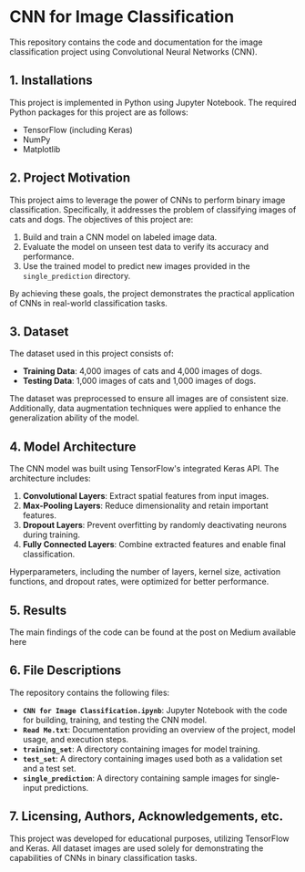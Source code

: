 # CNN for Image Classification

This repository contains the code and documentation for the image classification project using Convolutional Neural Networks (CNN).

## 1. Installations
This project is implemented in Python using Jupyter Notebook. The required Python packages for this project are as follows:

- TensorFlow (including Keras)
- NumPy
- Matplotlib




## 2. Project Motivation
This project aims to leverage the power of CNNs to perform binary image classification. Specifically, it addresses the problem of classifying images of cats and dogs. The objectives of this project are:

1. Build and train a CNN model on labeled image data.
2. Evaluate the model on unseen test data to verify its accuracy and performance.
3. Use the trained model to predict new images provided in the `single_prediction` directory.

By achieving these goals, the project demonstrates the practical application of CNNs in real-world classification tasks.



## 3. Dataset
The dataset used in this project consists of:

- **Training Data**: 4,000 images of cats and 4,000 images of dogs.
- **Testing Data**: 1,000 images of cats and 1,000 images of dogs.

The dataset was preprocessed to ensure all images are of consistent size. Additionally, data augmentation techniques were applied to enhance the generalization ability of the model.



## 4. Model Architecture
The CNN model was built using TensorFlow's integrated Keras API. The architecture includes:

1. **Convolutional Layers**: Extract spatial features from input images.
2. **Max-Pooling Layers**: Reduce dimensionality and retain important features.
3. **Dropout Layers**: Prevent overfitting by randomly deactivating neurons during training.
4. **Fully Connected Layers**: Combine extracted features and enable final classification.

Hyperparameters, including the number of layers, kernel size, activation functions, and dropout rates, were optimized for better performance.



## 5. Results <a name="results"></a>
The main findings of the code can be found at the post on Medium available here



## 6. File Descriptions
The repository contains the following files:

- **`CNN for Image Classification.ipynb`**: Jupyter Notebook with the code for building, training, and testing the CNN model.
- **`Read Me.txt`**: Documentation providing an overview of the project, model usage, and execution steps.
- **`training_set`**: A directory containing images for model training.
- **`test_set`**: A directory containing images used both as a validation set and a test set.
- **`single_prediction`**: A directory containing sample images for single-input predictions.



## 7. Licensing, Authors, Acknowledgements, etc.
This project was developed for educational purposes, utilizing TensorFlow and Keras. All dataset images are used solely for demonstrating the capabilities of CNNs in binary classification tasks.


